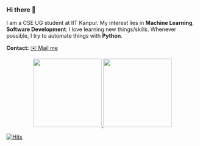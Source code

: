 ### Hi there 👋

I am a CSE UG student at IIT Kanpur. My interest lies in **Machine Learning**, **Software Development**. I love learning new things/skills. Whenever possible, I try to automate things with **Python**. 

**Contact:**
<a href='mailto:skdakshana18@gmail.com'>:envelope: Mail me</a>


<!-- ![Visitor Count](https://profile-counter.glitch.me/iamsnj/count.svg) -->

<!-- 
<a href="https://github.com/iamsnj/iamsnj/">
  <img align="center" height="35%" width="36%"  src="https://github-readme-stats.vercel.app/api/top-langs/?username=iamsnj&show_icons=true&theme=light&line_height=30" />
</a>

<a href="https://github.com/iamsnj/iamsnj/">
<img align="center" src="https://github-readme-stats.vercel.app/api?username=iamsnj&include_all_commits=true&count_private=true&show_icons=true&line_height=20&title_color=7A7ADB&icon_color=2234AE&text_color=D3D3D3&bg_color=0,000000,130F40" alt="iamsnj's Github Stats">
</a> -->

<!-- <a href="https://github.com/iamsnj/iamsnj/">
 <img align="center"  height="75%" width="60%" src="https://github-readme-stats.vercel.app/api?username=iamsnj&count_private=true&show_icons=true&theme=light&line_height=30" alt="Sanjay Kumar's GitHub Stats"/>
  </a> -->



<p align="center">
<a href="https://github.com/iamsnj">
  <img height="180em" src="https://github-readme-stats-eight-theta.vercel.app/api?username=iamsnj&show_icons=true&theme=algolia&include_all_commits=true&count_private=true"/>
  <img height="180em" src="https://github-readme-stats-eight-theta.vercel.app/api/top-langs/?username=iamsnj&layout=compact&langs_count=8&theme=algolia"/>
</a>
</p>

<!-- [![HitCount](http://hits.dwyl.com/iamsnj/iamsnj.svg)](http://hits.dwyl.com/iamsnj/iamsnj) -->

[![Hits](https://hits.seeyoufarm.com/api/count/incr/badge.svg?url=https%3A%2F%2Fgithub.com%2Fiamsnj%2Fhit-counter&count_bg=%2353B10B&title_bg=%236E3737&icon=&icon_color=%231E1D80&title=hits&edge_flat=false)](https://hits.seeyoufarm.com)

